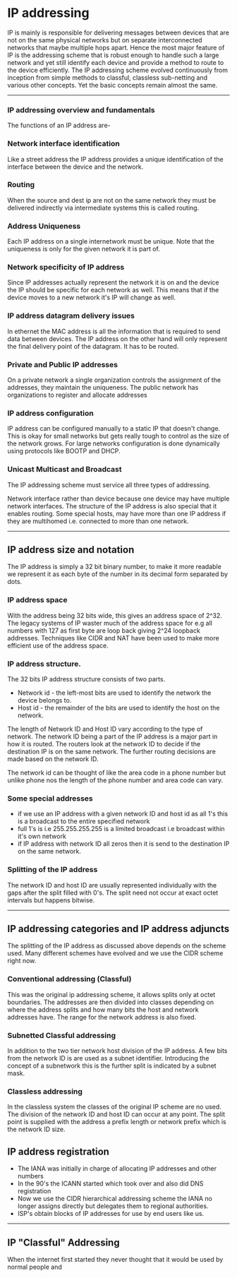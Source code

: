 # IP addressing

IP is mainly is responsible for delivering messages between devices that are not on the
same physical networks but on separate interconnected networks that maybe multiple hops 
apart. Hence the most major feature of IP is the addressing scheme that is robust enough to
handle such a large network and yet still identify each device and provide a method to route
to the device efficiently. The IP addressing scheme evolved continuously from inception from
simple methods to classful, classless sub-netting and various other concepts. 
Yet the basic concepts remain almost the same.

---

### IP addressing overview and fundamentals

The functions of an IP address are-

### Network interface identification  

Like a street address the IP address provides a unique identification of the interface 
between the device and the network.

### Routing  

When the source and dest ip are not on the same network they must be delivered indirectly 
via intermediate systems this is called routing.

### Address Uniqueness 

Each IP address on a single internetwork must be unique. Note that the uniqueness is only 
for the given network it is part of.

### Network specificity of IP address

Since IP addresses actually represent the network it is on and the device the IP should be
specific for each network as well. This means that if the device moves to a new network it's
IP will change as well.

### IP address datagram delivery issues

In ethernet the MAC address is all the information that is required to send data between 
devices. The IP address on the other hand will only represent the final delivery point of 
the datagram. It has to be routed.

### Private and Public IP addresses

On a private network a single organization controls the assignment of the addresses, they maintain the uniqueness. The public network has organizations to register and allocate addresses

### IP address configuration 

IP address can be configured manually to a static IP that doesn't change. This is okay for 
small networks but gets really tough to control as the size of the network grows. For large
networks configuration is done dynamically using protocols like BOOTP and DHCP.

### Unicast Multicast and Broadcast

The IP addressing scheme must service all three types of addressing.


Network interface rather than device because one device may have multiple network interfaces.
The structure of the IP address is also special that it enables routing. Some special hosts,
may have more than one IP address if they are multihomed i.e. connected to more than one network.

--- 


## IP address size and notation 

The IP address is simply a 32 bit binary number, to make it more readable we represent it
as each byte of the number in its decimal form separated by dots.

### IP address space

With the address being 32 bits wide, this gives an address space of 2^32. The legacy systems
of IP waster much of the address space for e.g all numbers with 127 as first byte are loop back giving 2^24 loopback addresses. Techniques like CIDR and NAT have been used to make more
efficient use of the address space.

### IP address structure.

The 32 bits IP address structure consists of two parts. 
* Network id - the left-most bits are used to identify the network the device belongs to.
* Host id    - the remainder of the bits are used to identify the host on the network.

The length of Network ID and Host ID vary according to the type of network. The network ID
being a part of the IP address is a major part in how it is routed. The routers look at the
network ID to decide if the destination IP is on the same network. The further routing 
decisions are made based on the network ID.

The network id can be thought of like the area code in a phone number but unlike phone nos
the length of the phone number and area code can vary.

### Some special addresses

* if we use an IP address with a given network ID and host id as all 1's this is a broadcast to the entire specified network
* full 1's is i.e 255.255.255.255 is a limited broadcast i.e broadcast within it's own network
* if IP address with network ID all zeros then it is send to the destination IP on the same
network.

### Splitting of the IP address

The network ID and host ID are usually represented individually with the gaps after the 
split filled with 0's. The split need not occur at exact octet intervals but happens
bitwise.

---

## IP addressing categories and IP address adjuncts

The splitting of the IP address as discussed above depends on the scheme used. Many 
different schemes have evolved and we use the CIDR scheme right now.

### Conventional addressing (Classful)

This was the original ip addressing scheme, it allows splits only at octet boundaries.
The addresses are then divided into classes depending on where the address splits and
how many bits the host and network addresses have. The range for the network address
is also fixed.

### Subnetted Classful addressing

In addition to the two tier network host division of the IP address. A few bits from the 
network ID is are used as a subnet identifier. Introducing the concept of a subnetwork
this is the further split is indicated by a subnet mask.

### Classless addressing 

In the classless system the classes of the original IP scheme are no used. The division of 
the network ID and host ID can occur at any point. The split point is supplied with the 
address a prefix length or network prefix which is the network ID size.

## IP address registration 

* The IANA was initially in charge of allocating IP addresses and other numbers
* In the 90's the ICANN started which took over and also did DNS registration 
* Now we use the CIDR hierarchical addressing scheme the IANA no longer assigns directly but delegates them to regional authorities.
* ISP's obtain blocks of IP addresses for use by end users like us.

---

## IP "Classful" Addressing

When the internet first started they never thought that it would be used by normal people 
and 

